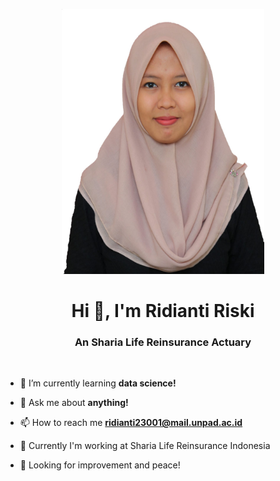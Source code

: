 <p align="center">
  <img src="foto.jpeg" width="324px" height="424px">
</p>

<h1 align="center">Hi 👋, I'm Ridianti Riski</h1>
<h3 align="center">An Sharia Life Reinsurance Actuary</h3>
<br>

- 🌱 I’m currently learning **data science!**

- 💬 Ask me about **anything!**
  
- 📫 How to reach me **ridianti23001@mail.unpad.ac.id**
  
- 🏢 Currently I'm working at Sharia Life Reinsurance Indonesia

- 👀 Looking for improvement and peace!
